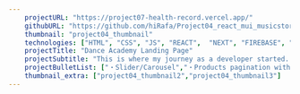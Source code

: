 ```yaml
---
    projectURL: "https://project07-health-record.vercel.app/"
    githubURL: "https://github.com/hiRafa/Project04_react_mui_musicstore"
    thumbnail: "project04_thumbnail"
    technologies: ["HTML", "CSS", "JS", "REACT",  "NEXT", "FIREBASE", "MONGODB"]
    projectTitle: "Dance Academy Landing Page"
    projectSubtitle: "This is where my journey as a developer started. My 1st landing page project with basic HTML, CSS and a bit of Javascript. With a diversity of dance styles and branches. Also different payment plans available."
    projectBulletList: ["・Slider/Carousel","・Products pagination with React Paginate","・React Hooks","・UseContext","・Fetch API with Firebase and Google Maps (maybe with Spotify)","・Authentication: Login","・User Input Data Form","・Fetch Data only if corresponding user"]
    thumbnail_extra: ["project04_thumbnail2","project04_thumbnail3"]
---
```

